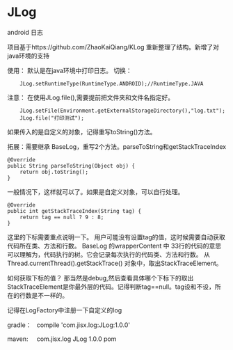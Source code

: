 # JLog
android 日志

项目基于https://github.com/ZhaoKaiQiang/KLog
重新整理了结构。新增了对java环境的支持

使用：
默认是在java环境中打印日志。
切换：   

        JLog.setRuntimeType(RuntimeType.ANDROID);//RuntimeType.JAVA


注意：
在使用JLog.file(),需要提前把文件夹和文件名指定好。
        
        JLog.setFile(Environment.getExternalStorageDirectory(),"log.txt");
        JLog.file("打印测试");

如果传入的是自定义的对象，记得重写toString()方法。

拓展：需要继承 BaseLog，重写2个方法。parseToString和getStackTraceIndex


    @Override
    public String parseToString(Object obj) {
        return obj.toString();
    }
    
一般情况下，这样就可以了。如果是自定义对象，可以自行处理。
    
    @Override
    public int getStackTraceIndex(String tag) {
        return tag == null ? 9 : 8;
    }
    
这里的下标需要重点说明一下。 用户可能没有设置tag的值，这时候需要自动获取代码所在类、方法和行数。
BaseLog 的wrapperContent  中 33行的代码的意思可以理解为，代码执行的树。它会记录每次执行的代码类、方法和行数。
从Thread.currentThread().getStackTrace() 对象中，取出StackTraceElement。
    
如何获取下标的值？ 那当然是debug,然后查看具体哪个下标下的取出StackTraceElement是你最外层的代码。记得判断tag==null。tag设和不设，所在的行数是不一样的。


记得在LogFactory中注册一下自定义的log

gradle：
    compile 'com.jisx.log:JLog:1.0.0'

maven:
    <dependency>
        <groupId>com.jisx.log</groupId>
        <artifactId>JLog</artifactId>
        <version>1.0.0</version>
        <type>pom</type>
    </dependency>
